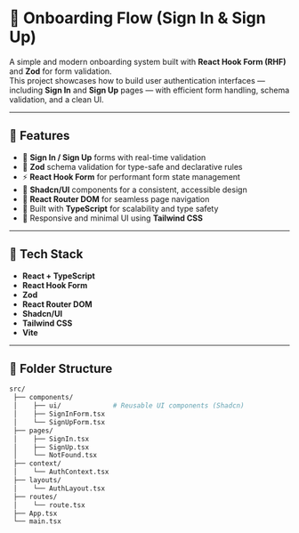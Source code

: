 # 🪪 Onboarding Flow (Sign In & Sign Up)

A simple and modern onboarding system built with **React Hook Form (RHF)** and **Zod** for form validation.  
This project showcases how to build user authentication interfaces — including **Sign In** and **Sign Up** pages — with efficient form handling, schema validation, and a clean UI.

---

## 🚀 Features

- 🔐 **Sign In / Sign Up** forms with real-time validation  
- 🧠 **Zod** schema validation for type-safe and declarative rules  
- ⚡ **React Hook Form** for performant form state management  
- 💅 **Shadcn/UI** components for a consistent, accessible design  
- 🧭 **React Router DOM** for seamless page navigation  
- 🧩 Built with **TypeScript** for scalability and type safety  
- 🎨 Responsive and minimal UI using **Tailwind CSS**

---

## 🧰 Tech Stack

- **React + TypeScript**
- **React Hook Form**
- **Zod**
- **React Router DOM**
- **Shadcn/UI**
- **Tailwind CSS**
- **Vite**

---

## 📁 Folder Structure

```bash
src/
 ├── components/
 │    ├── ui/             # Reusable UI components (Shadcn)
 │    ├── SignInForm.tsx
 │    └── SignUpForm.tsx
 ├── pages/
 │    ├── SignIn.tsx
 │    ├── SignUp.tsx
 │    └── NotFound.tsx
 ├── context/
 │    └── AuthContext.tsx
 ├── layouts/
 │    └── AuthLayout.tsx
 ├── routes/
 │    └── route.tsx
 ├── App.tsx
 └── main.tsx
